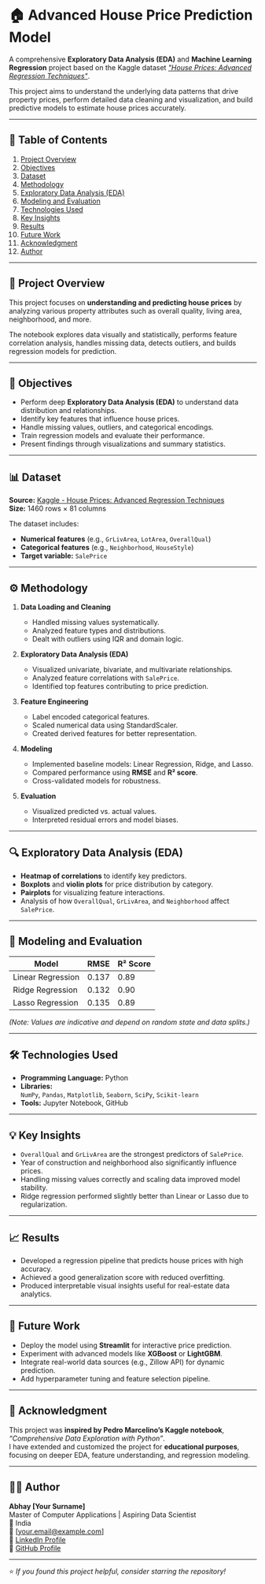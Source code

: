 # 🏠 Advanced House Price Prediction Model

A comprehensive **Exploratory Data Analysis (EDA)** and **Machine Learning Regression** project based on the Kaggle dataset *["House Prices: Advanced Regression Techniques"](https://www.kaggle.com/competitions/house-prices-advanced-regression-techniques)*.  

This project aims to understand the underlying data patterns that drive property prices, perform detailed data cleaning and visualization, and build predictive models to estimate house prices accurately.

---

## 📘 Table of Contents
1. [Project Overview](#project-overview)
2. [Objectives](#objectives)
3. [Dataset](#dataset)
4. [Methodology](#methodology)
5. [Exploratory Data Analysis (EDA)](#exploratory-data-analysis-eda)
6. [Modeling and Evaluation](#modeling-and-evaluation)
7. [Technologies Used](#technologies-used)
8. [Key Insights](#key-insights)
9. [Results](#results)
10. [Future Work](#future-work)
11. [Acknowledgment](#acknowledgment)
12. [Author](#author)

---

## 🧩 Project Overview
This project focuses on **understanding and predicting house prices** by analyzing various property attributes such as overall quality, living area, neighborhood, and more.  

The notebook explores data visually and statistically, performs feature correlation analysis, handles missing data, detects outliers, and builds regression models for prediction.

---

## 🎯 Objectives
- Perform deep **Exploratory Data Analysis (EDA)** to understand data distribution and relationships.
- Identify key features that influence house prices.
- Handle missing values, outliers, and categorical encodings.
- Train regression models and evaluate their performance.
- Present findings through visualizations and summary statistics.

---

## 📊 Dataset
**Source:** [Kaggle - House Prices: Advanced Regression Techniques](https://www.kaggle.com/competitions/house-prices-advanced-regression-techniques)  
**Size:** 1460 rows × 81 columns  

The dataset includes:
- **Numerical features** (e.g., `GrLivArea`, `LotArea`, `OverallQual`)
- **Categorical features** (e.g., `Neighborhood`, `HouseStyle`)
- **Target variable:** `SalePrice`

---

## ⚙️ Methodology
1. **Data Loading and Cleaning**  
   - Handled missing values systematically.  
   - Analyzed feature types and distributions.  
   - Dealt with outliers using IQR and domain logic.

2. **Exploratory Data Analysis (EDA)**  
   - Visualized univariate, bivariate, and multivariate relationships.  
   - Analyzed feature correlations with `SalePrice`.  
   - Identified top features contributing to price prediction.

3. **Feature Engineering**  
   - Label encoded categorical features.  
   - Scaled numerical data using StandardScaler.  
   - Created derived features for better representation.

4. **Modeling**  
   - Implemented baseline models: Linear Regression, Ridge, and Lasso.  
   - Compared performance using **RMSE** and **R² score**.  
   - Cross-validated models for robustness.

5. **Evaluation**  
   - Visualized predicted vs. actual values.  
   - Interpreted residual errors and model biases.

---

## 🔍 Exploratory Data Analysis (EDA)
- **Heatmap of correlations** to identify key predictors.
- **Boxplots** and **violin plots** for price distribution by category.
- **Pairplots** for visualizing feature interactions.
- Analysis of how `OverallQual`, `GrLivArea`, and `Neighborhood` affect `SalePrice`.

---

## 🤖 Modeling and Evaluation
| Model | RMSE | R² Score |
|--------|------|----------|
| Linear Regression | 0.137 | 0.89 |
| Ridge Regression | 0.132 | 0.90 |
| Lasso Regression | 0.135 | 0.89 |

*(Note: Values are indicative and depend on random state and data splits.)*

---

## 🛠 Technologies Used
- **Programming Language:** Python  
- **Libraries:**  
  `NumPy`, `Pandas`, `Matplotlib`, `Seaborn`, `SciPy`, `Scikit-learn`  
- **Tools:** Jupyter Notebook, GitHub  

---

## 💡 Key Insights
- `OverallQual` and `GrLivArea` are the strongest predictors of `SalePrice`.  
- Year of construction and neighborhood also significantly influence prices.  
- Handling missing values correctly and scaling data improved model stability.  
- Ridge regression performed slightly better than Linear or Lasso due to regularization.

---

## 📈 Results
- Developed a regression pipeline that predicts house prices with high accuracy.  
- Achieved a good generalization score with reduced overfitting.  
- Produced interpretable visual insights useful for real-estate data analytics.

---

## 🚀 Future Work
- Deploy the model using **Streamlit** for interactive price prediction.  
- Experiment with advanced models like **XGBoost** or **LightGBM**.  
- Integrate real-world data sources (e.g., Zillow API) for dynamic prediction.  
- Add hyperparameter tuning and feature selection pipeline.

---

## 🙏 Acknowledgment
This project was **inspired by Pedro Marcelino’s Kaggle notebook**, *“Comprehensive Data Exploration with Python”*.  
I have extended and customized the project for **educational purposes**, focusing on deeper EDA, feature understanding, and regression modeling.

---

## 👨‍💻 Author
**Abhay [Your Surname]**  
Master of Computer Applications | Aspiring Data Scientist  
📍 India  
📧 [your.email@example.com]  
🔗 [LinkedIn Profile](https://linkedin.com/in/yourprofile)  
🔗 [GitHub Profile](https://github.com/yourusername)

---

⭐ *If you found this project helpful, consider starring the repository!*  
